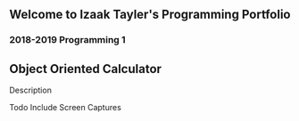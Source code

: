 ## Welcome to Izaak Tayler's Programming Portfolio
### 2018-2019 Programming 1

## Object Oriented Calculator
Description

Todo Include Screen Captures
